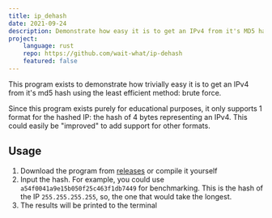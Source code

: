 ```yaml
---
title: ip_dehash
date: 2021-09-24
description: Demonstrate how easy it is to get an IPv4 from it's MD5 hash using brute force
project:
    language: rust
    repo: https://github.com/wait-what/ip-dehash
    featured: false
---
```


This program exists to demonstrate how trivially easy it is to get an IPv4 from it's md5 hash using the least efficient method: brute force.

Since this program exists purely for educational purposes, it only supports 1 format for the hashed IP: the hash of 4 bytes representing an IPv4.
This could easily be "improved" to add support for other formats.

## Usage
1. Download the program from [releases](https://github.com/wait-what/ip-dehash/releases) or compile it yourself
1. Input the hash. For example, you could use `a54f0041a9e15b050f25c463f1db7449` for benchmarking. This is the hash of the IP `255.255.255.255`, so, the one that would take the longest.
1. The results will be printed to the terminal
